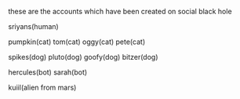 these are the accounts which have been created on social black hole

sriyans(human)

pumpkin(cat)
tom(cat)
oggy(cat)
pete(cat)

spikes(dog)
pluto(dog)
goofy(dog)
bitzer(dog)

hercules(bot)
sarah(bot)

kuiil(alien from mars)
